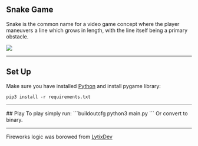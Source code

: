 ## Snake Game

Snake is the common name for a video game concept where the player maneuvers a line which grows in length, with the line itself being a primary obstacle. 

<img src="gameplay.gif"/>

<hr>

## Set Up

Make sure you have installed [Python](https://www.python.org/downloads/) and install pygame library:
```buildoutcfg
pip3 install -r requirements.txt
```
<hr>
## Play
To play simply run:
```buildoutcfg
python3 main.py
```
Or convert to binary.

<hr>

Fireworks logic was borowed from [LytixDev](https://github.com/LytixDev/pygame_fireworks)

